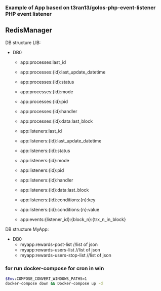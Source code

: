 ### Example of App based on t3ran13/golos-php-event-listener PHP event listener


## RedisManager

DB structure LIB:
- DB0
    - app:processes:last_id
    - app:processes:{id}:last_update_datetime
    - app:processes:{id}:status
    - app:processes:{id}:mode
    - app:processes:{id}:pid
    - app:processes:{id}:handler
    - app:processes:{id}:data:last_block
    
    - app:listeners:last_id
    - app:listeners:{id}:last_update_datetime
    - app:listeners:{id}:status
    - app:listeners:{id}:mode
    - app:listeners:{id}:pid
    - app:listeners:{id}:handler
    - app:listeners:{id}:data:last_block
    - app:listeners:{id}:conditions:{n}:key
    - app:listeners:{id}:conditions:{n}:value
    
    - app:events:{listener_id}:{block_n}:{trx_n_in_block}

DB structure MyApp:
- DB0
    - myapp:rewards-post-list //list of json
    - myapp:rewards-users-list //list of json
    - myapp:rewards-users-stop-list //list of json
    
    

### for run docker-compose for cron in win
```bash
$Env:COMPOSE_CONVERT_WINDOWS_PATHS=1
docker-compose down && Docker-compose up -d
```
    
    